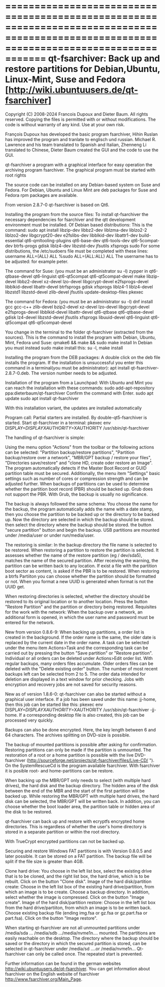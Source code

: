 =========================================================================================================================================
qt-fsarchiver: Back up and restore partitions for Debian,Ubuntu, Linux-Mint, Suse and Fedora [http://wiki.ubuntuusers.de/qt-fsarchiver]
=========================================================================================================================================

Copyright (C) 2008-2024 Francois Dupoux and Dieter Baum.  All rights reserved.
Copying the files is permitted with or without modifications. The code is without warranty of any kind. Use at your own risk.

François Dupoux has developed the basic program fsarchiver, Hihin Ruslan has improved the program and tranlate to englisch und russian. Michael R. Lawrence and his team translated to Spanish and Italian, Zhenneng Li translated to Chinese, Dieter Baum created the GUI and the code to use the GUI.

qt-fsarchiver a program with a graphical interface for easy operation the archiving program fsarchiver.
The graphical program must be started with root rights

The source code can be installed on any Debian-based system on Suse and Fedora.
For Debian, Ubuntu and Linux Mint are deb packages for Suse and Fedora rpm packages are available.

From version 2.8.7-0 qt-fsarchiver is based on Qt6.

Installing the program from the source files:
To install qt-fsarchiver the necessary dependencies for fsarchiver and the qtt development environment must be installed.
Of Debian based distributions: This is the command:
sudo apt install libzip-dev libbz2-dev liblzma-dev liblzo2-2 liblzo2-dev libgcrypt20-dev e2fslibs-dev libblkid-dev libattr1-dev build-essential qt6-qmltooling-plugins qt6-base-dev qt6-tools-dev qt6-5compat-dev btrfs-progs gdisk liblz4-dev libzstd-dev jfsutils xfsprogs sudo 
For some distributions, the /etc/sudoers file must be completed with these lines:
username ALL=(ALL) ALL 
%sudo	ALL=(ALL:ALL) ALL
The username has to be adjusted: for example peter.

The command for Suse: (you must be an administrator su -l) zypper in qt6-qtbase-devel qt6-linguist qt6-qt5compat qt6-qt5compat-devel make libzip-devel libbz2-devel xz-devel lzo-devel libgcrypt-devel e2fsprogs-devel libblkid-devel libattr-devel btrfsprogs gdisk  xfsprogs liblz4-1 liblz4-devel libzstd1 libzstd-devel zlib-devel jfsutils update-desktop-files pkexec

The command for Fedora: (you must be an administrator su -l) dnf install  gcc gcc-c++ zlib-devel bzip2-devel xz-devel lzo-devel libgcrypt-devel e2fsprogs-devel libblkid-devel libattr-devel qt6-qtbase qt6-qtbase-devel gdisk lz4-devel libzstd-devel jfsutils xfsprogs libuuid-devel qt6-linguist qt6-qt5compat qt6-qt5compat-devel

You change in the terminal to the folder qt-fsarchiver (extracted from the sources).
This is the command to install the program with Debian, Ubuntu, Mint, Fedora und Suse: qmake6 && make && sudo make install
In Debian you must instead sudo make install this: su -l, make install

Installing the program from the DEB packages:
A double click on the deb file installs the program.
If the installation is unsuccessful you enter this command in a terminal(you must be administrator): apt install qt-fsarchiver-2.8.7-0.deb. The version number needs to be adjusted.

Installation of the program from a Launchpad:
With Ubuntu and Mint you can reach the installation with these commands:
sudo add-apt-repository ppa:dieterbaum/qt-fsarchiver
Confirm the command with Enter.
sudo apt update
sudo apt install qt-fsarchiver

With this installation variant, the updates are installed automatically

Program call:
Partial starters are installed. By double-qt5-fsarchiver is started.
Start qt-fsarchiver in a terminal: pkexec env DISPLAY=$DISPLAY XAUTHORITY=$XAUTHORITY /usr/sbin/qt-fsarchiver

The handling of qt-fsarchiver is simple:

Using the menu option "Actions" from the toolbar or the following actions can be selected:
"Partition backup/restore partitions", "Partition backup/restore over a network", "MBR/GPT backup / restore your files", "Directories save/restore" and "clone HD, create oder restore an Image".
The program automatically detects if the Master Boot Record or GUID partition table must be secured.
Additionally, the menu item "Settings" basic settings such as number of cores or compression strength and can be adjusted further.
When backups of partitions can be used to determine whether the partition boot record (PBR) should be backed up. Grub does not support the PBR. With Grub, the backup is usually no significance.

The backup is always followed the same schema: You choose the name for the backup, the program automatically adds the name with a date stamp, then you choose the partition to be backed up or the directory to be backed up. Now the directory are selected in which the backup should be stored. then select the directory where the backup should be stored. the button "secure partition" button and begin the backup.
USB partitions are mounted under /media/user or under run/media/user.

The restoring is similar: In the backup directory the file name is selected to be restored. When restoring a partition to restore the partition is selected. It assesses whether the name of the restore partition (eg / dev/sda5), matches the name of the secured partition. After receiving the warning, the partition can be written back to any location. If exist a file with the partition boot sector as content, is asked if the PBR is to be restored.
When restoring a btrfs Partiiton you can choose whether the partition should be formatted or not. When you format a new UUID is generated when format is not the UUID get.

When restoring directories is selected, whether the directory should be restored to its original location or to another location. Press the  button "Restore Partition" and the partition or directory being restored.
Requisites for the work with the network:
When the backup over a network, an additional form is opened, in which the user name and password must be entered for the network. 

New from version 0.8.6-9:
When backing up partitions, a order list is created in the background. If the order name is the same, the older date is replaced by the current date in the order name.
A task can be selected under the menu item Actions>Task and the corresponding task can be carried out by pressing the button "Save partition" or "Restore partition".
Individual or all orders can be deleted under Actions>Edit order list.
With regular backups, many orders files accumulate. Older orders files can be deleted with the "Delete existing order" button. The number of most recent backups left can be selected from 2 to 5. The order data intended for deletion are displayed in a text window for prior checking.
Jobs with encryption and recovery jobs are not saved for security reasons.

New as of version 1.8.6-0: 
qt-fsarchiver can also be started without a graphical user interface.
If a job has been saved under this name: jj-home, then this job can be started like this: pkexec env DISPLAY=$DISPLAY XAUTHORITY=$XAUTHORITY /usr/sbin/qt-fsarchiver -jj-home.
If a corresponding desktop file is also created, this job can be processed very quickly.

Backups can also be done encrypted. Here, the key length between 6 and 64 characters. The archives splitting on DVD-size is possible.

The backup of mounted partitions is possible after asking for confirmation. Restoring partitions can only be made ​​if the partition is unmounted.
The restoration of a root or a home partition is possible with the live DVD-fsarchiver (http://sourceforge.net/projects/qt-fsarchiver/files/Live-CD/ ").
On the SystemRescueCd is the program available fsarchiver. With fsarchiver it is posible root- and home-partitions can be restore​​.

When backing up the MBR/GPT only needs to select (with multiple hard drives), the hard disk and the backup directory. The hidden area of ​​the disk between the end of the MBR and the start of the first partition will be backed up. While restoring the MBR/GPT with multiple hard drives, the hard disk can be selected, the MBR/GPT will be written back. In addition, you can choose whether the boot loader area, the partition table or hidden area of ​​the disk to be restored.

qt-fsarchiver  can back up and restore with ecryptfs encrypted home directories. This is regardless of whether the user's home directory is stored in a separate partition or within the root directory.

With TrueCrypt encrypted partitions can not be backed up.

Securing and restore Windows FAT partitions is with Version 0.8.0.5 and later possible. It can be stored on a FAT partition. The backup file will be split if the file size is greater than 4GB.

Clone hard drive: You choose in the left list box, select the existing drive that is to be cloned, and the right list box, the hard drive, which is to be rebuilt. Click on the button "Clone disk".
Image of the hard disk/partition create:
Choose in the left list box of the existing hard drive/partition, from which an image is to be create. Choose a backup directory. In addition, select whether the image is compressed. Click on the button "Image create".
Image of the hard disk/partition restore:
Choose in the left list box from the hard drive/partiiton, from which an image is to be written back. Choose existing backup file (ending img.fsa or gz.fsa or gz.part.fsa or part.fsa). Click on the button "Image restore".

When starting qt-fsarchiver are not all unmounted partitions under /media/sda ... /media/sdb .../media/nvme1n.... mounted. The partitions are easily reachable on the desktop. The directory where the backup should be saved or the directory in which the secured partition is stored, can be selected in qt-fsarchiver under /media/sd ....or /media/nvme1n... 
Qt-fsarchiver can only be called once. The repeated start is prevented.

Further information can be found in the german websites http://wiki.ubuntuusers.de/qt-fsarchiver.
You can get information about fsarchiver on the English website of fsarchiver http://www.fsarchiver.org/Main_Page.


